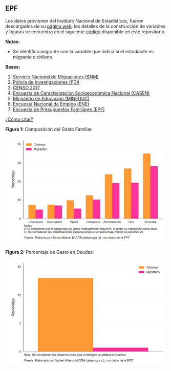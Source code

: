 ## EPF
Los datos provienen del Instituto Nacional de Estadísticas, fueron descargados de su [página web](https://www.ine.gob.cl/estadisticas/sociales/ingresos-y-gastos/encuesta-de-presupuestos-familiares), los detalles de la construcción de variables y figuras se encuentra en el siguiente [código](https://github.com/NucleoMIGRA/Plataforma_privado/tree/main/bases/EPF) disponible en este repositorio.

**Notas:**
-  Se identifica migrante con la variable que indica si el estudiante es migrante o chileno.  

**Bases:**
1. [Servicio Nacional de Migraciones (SNM)](./SNM.MD)
2. [Policía de Investigaciones (PDI)](./PDI.MD)
3. [CENSO 2017](./CENSO.MD)
4. [Encuesta de Caracterización Socioeconómica Nacional (CASEN)](./CASEN.MD)
5. [Ministerio de Educación (MINEDUC)](./MINEDUC.MD)
6. [Encuesta Nacional de Empleo (ENE)](./ENE.MD)
7. [Encuesta de Presupuestos Familiares (EPF)](./EPF.md)

[¿Cómo citar?](./citation.MD)


**Figura 1:** Composición del Gasto Familiar.

![image](https://github.com/NucleoMIGRA/migra/blob/main/bases/EPF/figuras/figura_1.png?raw=true)

**Figura 2:** Porcentaje de Gasto en Deudas.

![image](https://github.com/NucleoMIGRA/migra/blob/main/bases/EPF/figuras/figura_2.png?raw=true)
